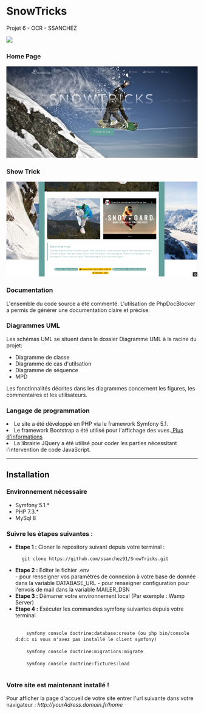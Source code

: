 # SnowTricks
Projet 6 - OCR - SSANCHEZ

<a href="https://codeclimate.com/github/ssanchez91/SnowTricks/maintainability"><img src="https://api.codeclimate.com/v1/badges/cc71ef5cb784992b2e9a/maintainability" /></a>

<h3>Home Page</h3>

![frontend](https://github.com/ssanchez91/SnowTricks/blob/main/public/assets/img/Readme/Home.PNG)

<h3>Show Trick</h3>

![backend](https://github.com/ssanchez91/SnowTricks/blob/main/public/assets/img/Readme/ShowTrick.PNG)

<h3>Documentation</h3>
<p>L'ensemble du code source a été commenté. L'utilsation de PhpDocBlocker a permis de générer une documentation claire et précise.</p>

<h3>Diagrammes UML</h3>
Les schémas UML se situent dans le dossier Diagramme UML à la racine du projet:
<ul>
  <li>Diagramme de classe</li>
  <li>Diagramme de cas d'utilsation</li>
  <li>Diagramme de séquence</li>
  <li>MPD</li>
</ul>  
Les fonctinnalités décrites dans les diagrammes concernent les figures, les commentaires et les utilisateurs.

<h3>Langage de programmation</h3>

<ul>
</ul>
<li>Le site a été développé en PHP via le framework Symfony 5.1.</li>
<li>Le framework Bootstrap a été utilisé pour l'affichage des vues.<a href="https://getbootstrap.com/" target="_blank"> Plus d'informations</a></li>
<li>La librairie JQuery a été utilisé pour coder les parties nécessitant l'intervention de code JavaScript.</li>
<hr>
<h2>Installation</h2>
<h3>Environnement nécessaire</h3>
<ul>
  <li>Symfony 5.1.*</li>
  <li>PHP 7.3.*</li>
  <li>MySql 8</li>
</ul>
<h3>Suivre les étapes suivantes :</h3>
<ul>
  <li><b>Etape 1 :</b> Cloner le repository suivant depuis votre terminal :</li>
  <pre>
  <code>git clone https://github.com/ssanchez91/SnowTricks.git</code></pre>     
  <li><b>Etape 2 :</b> Editer le fichier .env </li>
    - pour renseigner vos paramètres de connexion à votre base de donnée dans la variable DATABASE_URL
    - pour renseigner configuration pour l'envois de mail dans la variable MAILER_DSN  
  <li><b>Etape 3 :</b> Démarrer votre environnement local (Par exemple : Wamp Server)</li>
  <li><b>Etape 4 :</b> Exécuter les commandes symfony suivantes depuis votre terminal</li>
  <pre><code>
    symfony console doctrine:database:create (ou php bin/console d:d:c si vous n'avez pas installé le client symfony)<br/>
    symfony console doctrine:migrations:migrate<br/>
    symfony console doctrine:fictures:load  
  </code></pre>
</ul>
  
<h3>Votre site est maintenant installé !</h3>
<p>Pour afficher la page d'accueil de votre site entrer l'url suivante dans votre navigateur : <em>http://yourAdress.domain.fr/home</em></p>
